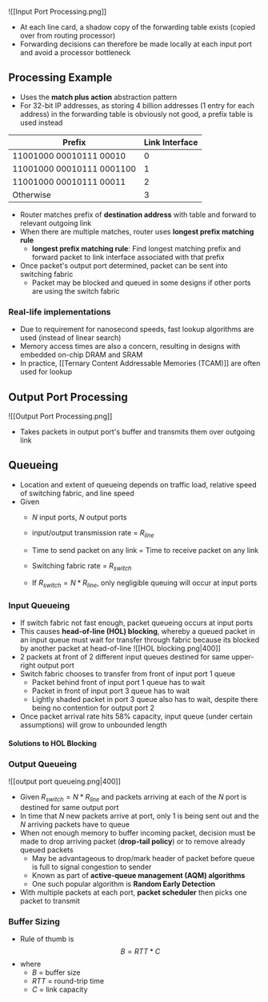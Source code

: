 ![[Input Port Processing.png]]
- At each line card, a shadow copy of the forwarding table exists (copied over from routing processor)
- Forwarding decisions can therefore be made locally at each input port and avoid a processor bottleneck 

## Processing Example
- Uses the **match plus action** abstraction pattern
- For 32-bit IP addresses, as storing 4 billion addresses (1 entry for each address) in the forwarding table is obviously not good, a prefix table is used instead

| **Prefix**                | **Link Interface** |
| ------------------------- | ------------------ |
| 11001000 00010111 00010   | 0                  |
| 11001000 00010111 0001100 | 1                  |
| 11001000 00010111 00011   | 2                  |
| Otherwise                 | 3                  |
- Router matches prefix of **destination address** with table and forward to relevant outgoing link
- When there are multiple matches, router uses **longest prefix matching rule**
	- **longest prefix matching rule**: Find longest matching prefix and forward packet to link interface associated with that prefix
- Once packet's output port determined, packet can be sent into switching fabric
	- Packet may be blocked and queued in some designs if other ports are using the switch fabric
### Real-life implementations
- Due to requirement for nanosecond speeds, fast lookup algorithms are used (instead of linear search)
- Memory access times are also a concern, resulting in designs with embedded on-chip DRAM and SRAM 
- In practice, [[Ternary Content Addressable Memories (TCAM)]] are often used for lookup

## Output Port Processing
![[Output Port Processing.png]]
- Takes packets in output port's buffer and transmits them over outgoing link

## Queueing
- Location and extent of queueing depends on traffic load, relative speed of switching fabric, and line speed
- Given
	- $N$ input ports, $N$ output ports
	- input/output transmission rate = $R_{line}$
	- Time to send packet on any link = Time to receive packet on any link
	- Switching fabric rate = $R_{switch}$ 

	- If $R_{switch} = N*R_{line}$, only negligible queuing will occur at input ports

### Input Queueing
- If switch fabric not fast enough, packet queueing occurs at input ports
- This causes **head-of-line (HOL) blocking**, whereby a queued packet in an input queue must wait for transfer through fabric because its blocked by another packet at head-of-line
![[HOL blocking.png|400]]
- 2 packets at front of 2 different input queues destined for same upper-right output port
- Switch fabric chooses to transfer from front of input port 1 queue
	- Packet behind front of input port 1 queue has to wait
	- Packet in front of input port 3 queue has to wait
	- Lightly shaded packet in port 3 queue also has to wait, despite there being no contention for output port 2
- Once packet arrival rate hits 58% capacity, input queue (under certain assumptions) will grow to unbounded length

#### Solutions to HOL Blocking

### Output Queueing
![[output port queueing.png|400]]
- Given $R_{switch} = N*R_{line}$ and packets arriving at each of the $N$ port is destined for same output port
- In time that $N$ new packets arrive at port, only 1 is being sent out and the $N$ arriving packets have to queue 
- When not enough memory to buffer incoming packet, decision must be made to drop arriving packet (**drop-tail policy**) or to remove already queued packets
	- May be advantageous to drop/mark header of packet before queue is full to signal congestion to sender
	- Known as part of **active-queue management (AQM) algorithms**
	- One such popular algorithm is **Random Early Detection**
- With multiple packets at each port, **packet scheduler** then picks one packet to transmit

### Buffer Sizing 
- Rule of thumb is $$B=RTT*C$$
- where 
	- $B$ = buffer size
	- $RTT$ = round-trip time
	- $C$ = link capacity
